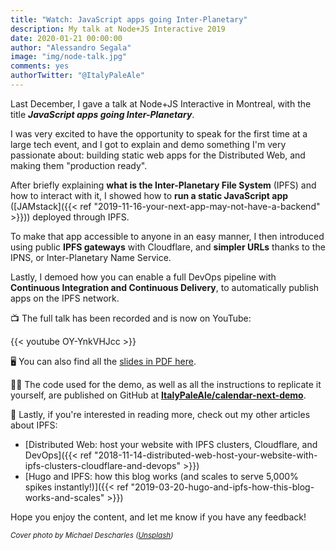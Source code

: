 ```yaml
---
title: "Watch: JavaScript apps going Inter-Planetary"
description: My talk at Node+JS Interactive 2019
date: 2020-01-21 00:00:00
author: "Alessandro Segala"
image: "img/node-talk.jpg"
comments: yes
authorTwitter: "@ItalyPaleAle"
---
```


Last December, I gave a talk at Node+JS Interactive in Montreal, with the title **_JavaScript apps going Inter-Planetary_**.

I was very excited to have the opportunity to speak for the first time at a large tech event, and I got to explain and demo something I'm very passionate about: building static web apps for the Distributed Web, and making them "production ready".

After briefly explaining **what is the Inter-Planetary File System** (IPFS) and how to interact with it, I showed how to **run a static JavaScript app** ([JAMstack]({{< ref "2019-11-16-your-next-app-may-not-have-a-backend" >}})) deployed through IPFS.

To make that app accessible to anyone in an easy manner, I then introduced using public **IPFS gateways** with Cloudflare, and **simpler URLs** thanks to the IPNS, or Inter-Planetary Name Service.

Lastly, I demoed how you can enable a full DevOps pipeline with **Continuous Integration and Continuous Delivery**, to automatically publish apps on the IPFS network.

📺 The full talk has been recorded and is now on YouTube:

{{< youtube OY-YnkVHJcc >}}

🖥 You can also find all the [slides in PDF here](https://static.sched.com/hosted_files/njsi2019/0f/JavaScript%20Apps%20Going%20Inter-Planetary.pdf).

🧑‍💻 The code used for the demo, as well as all the instructions to replicate it yourself, are published on GitHub at **[ItalyPaleAle/calendar-next-demo](https://github.com/ItalyPaleAle/calendar-next-demo)**.

📖 Lastly, if you're interested in reading more, check out my other articles about IPFS:

- [Distributed Web: host your website with IPFS clusters, Cloudflare, and DevOps]({{< ref "2018-11-14-distributed-web-host-your-website-with-ipfs-clusters-cloudflare-and-devops" >}})
- [Hugo and IPFS: how this blog works (and scales to serve 5,000% spikes instantly!)]({{< ref "2019-03-20-hugo-and-ipfs-how-this-blog-works-and-scales" >}})

Hope you enjoy the content, and let me know if you have any feedback!

<small>*Cover photo by Michael Descharles ([Unsplash](https://unsplash.com/@michael_exploring))*</small>
